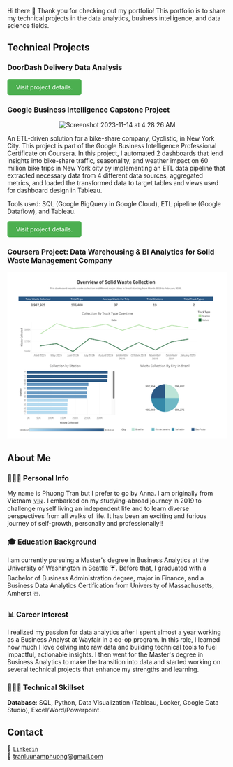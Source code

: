 
Hi there 👋 Thank you for checking out my portfolio! This portfolio is to share my technical projects in the data analytics, business intelligence, and data science fields.

## Technical Projects
### **DoorDash Delivery Data Analysis**

  
<a href="https://tlnphuong.github.io/doordash-delivery-data-analysis.html" style="background-color: #4CAF50; color: white; padding: 10px 20px; text-align: center; text-decoration: none; display: inline-block; border-radius: 5px;">Visit project details.</a> 


### Google Business Intelligence Capstone Project
<p align="center">
<img width="576" alt="Screenshot 2023-11-14 at 4 28 26 AM" src="https://github.com/tlnphuong/tlnphuong.github.io/assets/76439999/a562835d-4db9-4a94-a5d2-421e5029c3fc">
</p>
An ETL-driven solution for a bike-share company, Cyclistic, in New York City. This project is part of the Google Business Intelligence Professional Certificate on Coursera. In this project, I automated 2 dashboards that lend insights into bike-share traffic, seasonality, and weather impact on 60 million bike trips in New York city by implementing an ETL data pipeline that extracted necessary data from 4 different data sources, aggregated metrics, and loaded the transformed data to target tables and views used for dashboard design in Tableau.

Tools used: SQL (Google BigQuery in Google Cloud), ETL pipeline (Google Dataflow), and Tableau.

<a href="https://tlnphuong.github.io/doordash-delivery-data-analysis.html" style="background-color: #4CAF50; color: white; padding: 10px 20px; text-align: center; text-decoration: none; display: inline-block; border-radius: 5px;">Visit project details.</a> 

### **Coursera Project: Data Warehousing & BI Analytics for Solid Waste Management Company**

   ![plot](../Data-Warehousing-Project/Tableau-Dashboard.png)
  
## About Me
### 👩🏻‍🏫 Personal Info
My name is Phuong Tran but I prefer to go by Anna. I am originally from Vietnam 🇻🇳. I embarked on my studying-abroad journey in 2019 to challenge myself living an independent life and to learn diverse perspectives from all walks of life. It has been an exciting and furious journey of self-growth, personally and professionally!!

### 🎓 Education Background
I am currently pursuing a Master's degree in Business Analytics at the University of Washington in Seattle ☔️. Before that, I graduated with a Bachelor of Business Administration degree, major in Finance, and a Business Data Analytics Certification from University of Massachusetts, Amherst ☃️.

### 📊 Career Interest
I realized my passion for data analytics after I spent almost a year working as a Business Analyst at Wayfair in a co-op program. In this role, I learned how much I love delving into raw data and building technical tools to fuel impactful, actionable insights. I then went for the Master's degree in Business Analytics to make the transition into data and started working on several technical projects that enhance my strengths and learning.

### 👩🏻‍💻 Technical Skillset
**Database**:
 SQL, Python, Data Visualization (Tableau, Looker, Google Data Studio), Excel/Word/Powerpoint.

## **Contact**
🔗 [`Linkedin`](https://www.linkedin.com/in/anna-phuong-tran/) \
📩 tranluunamphuong@gmail.com








